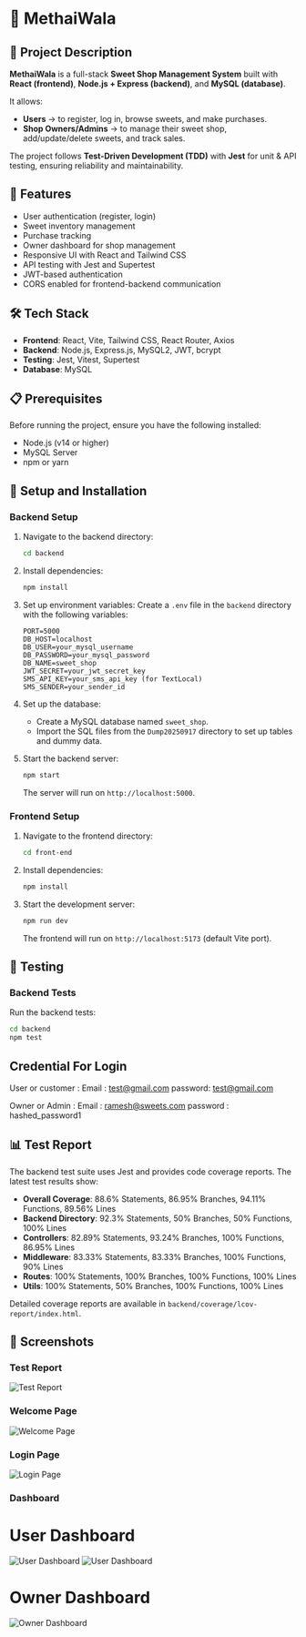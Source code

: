 # 🍬 MethaiWala

## 📌 Project Description

**MethaiWala** is a full-stack **Sweet Shop Management System** built with **React (frontend)**, **Node.js + Express (backend)**, and **MySQL (database)**.

It allows:

* **Users** → to register, log in, browse sweets, and make purchases.
* **Shop Owners/Admins** → to manage their sweet shop, add/update/delete sweets, and track sales.

The project follows **Test-Driven Development (TDD)** with **Jest** for unit & API testing, ensuring reliability and maintainability.

## 🚀 Features

- User authentication (register, login)
- Sweet inventory management
- Purchase tracking
- Owner dashboard for shop management
- Responsive UI with React and Tailwind CSS
- API testing with Jest and Supertest
- JWT-based authentication
- CORS enabled for frontend-backend communication

## 🛠️ Tech Stack

- **Frontend**: React, Vite, Tailwind CSS, React Router, Axios
- **Backend**: Node.js, Express.js, MySQL2, JWT, bcrypt
- **Testing**: Jest, Vitest, Supertest
- **Database**: MySQL

## 📋 Prerequisites

Before running the project, ensure you have the following installed:

- Node.js (v14 or higher)
- MySQL Server
- npm or yarn

## 🔧 Setup and Installation

### Backend Setup

1. Navigate to the backend directory:
   ```bash
   cd backend
   ```

2. Install dependencies:
   ```bash
   npm install
   ```

3. Set up environment variables:
   Create a `.env` file in the `backend` directory with the following variables:
   ```
   PORT=5000
   DB_HOST=localhost
   DB_USER=your_mysql_username
   DB_PASSWORD=your_mysql_password
   DB_NAME=sweet_shop
   JWT_SECRET=your_jwt_secret_key
   SMS_API_KEY=your_sms_api_key (for TextLocal)
   SMS_SENDER=your_sender_id
   ```

4. Set up the database:
   - Create a MySQL database named `sweet_shop`.
   - Import the SQL files from the `Dump20250917` directory to set up tables and dummy data.

5. Start the backend server:
   ```bash
   npm start
   ```
   The server will run on `http://localhost:5000`.

### Frontend Setup

1. Navigate to the frontend directory:
   ```bash
   cd front-end
   ```

2. Install dependencies:
   ```bash
   npm install
   ```

3. Start the development server:
   ```bash
   npm run dev
   ```
   The frontend will run on `http://localhost:5173` (default Vite port).

## 🧪 Testing

### Backend Tests

Run the backend tests:
```bash
cd backend
npm test
```

## Credential For Login

User or customer : 
Email : test@gmail.com
password: test@gmail.com

Owner or Admin :
Email : ramesh@sweets.com
password : hashed_password1

## 📊 Test Report

The backend test suite uses Jest and provides code coverage reports. The latest test results show:

- **Overall Coverage**: 88.6% Statements, 86.95% Branches, 94.11% Functions, 89.56% Lines
- **Backend Directory**: 92.3% Statements, 50% Branches, 50% Functions, 100% Lines
- **Controllers**: 82.89% Statements, 93.24% Branches, 100% Functions, 86.95% Lines
- **Middleware**: 83.33% Statements, 83.33% Branches, 100% Functions, 90% Lines
- **Routes**: 100% Statements, 100% Branches, 100% Functions, 100% Lines
- **Utils**: 100% Statements, 50% Branches, 100% Functions, 100% Lines

Detailed coverage reports are available in `backend/coverage/lcov-report/index.html`.

## 📸 Screenshots

### Test Report
![Test Report](front-end/public/test_report.png)
### Welcome Page
![Welcome Page](front-end/public/welcomepage.png)

### Login Page
![Login Page](front-end/public/loginpage.png)

### Dashboard
# User Dashboard
![User Dashboard](front-end/public/userDashboard.png)
![User Dashboard](front-end/public/userDashboard1.png)

# Owner Dashboard
![Owner Dashboard](front-end/public/ownerDashboard.png)


